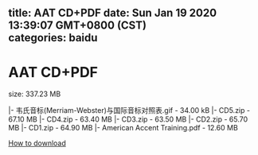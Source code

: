 
title: AAT CD+PDF
date: Sun Jan 19 2020 13:39:07 GMT+0800 (CST)    
categories: baidu
---

# AAT CD+PDF
size: 337.23 MB
 
 
|- 韦氏音标(Merriam-Webster)与国际音标对照表.gif - 34.00 kB
|- CD5.zip - 67.10 MB
|- CD4.zip - 63.40 MB
|- CD3.zip - 63.50 MB
|- CD2.zip - 65.70 MB
|- CD1.zip - 64.90 MB
|- American Accent Training.pdf - 12.60 MB

[How to download](https://bpcam.bemobtrk.com/go/2ceec3aa-1ca2-46d6-b9ff-aaa5c184517c?jno=2219)